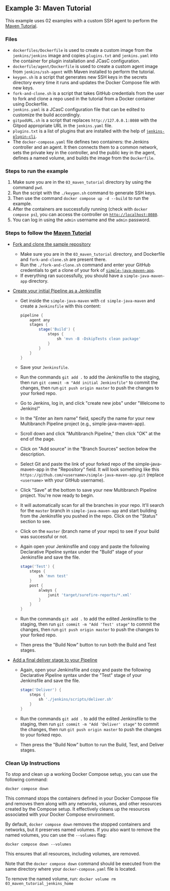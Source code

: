 ## Example 3: Maven Tutorial

This example uses 02 examples with a custom SSH agent to perform the [Maven Tutorial](https://www.jenkins.io/doc/tutorials/build-a-java-app-with-maven/).

### Files

* `dockerfiles/Dockerfile` is used to create a custom image from the `jenkins/jenkins` image and copies `plugins.txt` and `jenkins.yaml` into the container for plugin installation and JCasC configuration.
* `dockerfile/agent/Dockerfile` is used to create a custom agent image from `jenkins/ssh-agent` with Maven installed to perform the tutorial.
* `keygen.sh` is a script that generates new SSH keys in the secrets directory every time it runs and updates the Docker Compose file with new keys.
* `fork-and-clone.sh` is a script that takes GitHub credentials from the user to fork and clone a repo used in the tutorial from a Docker container using Dockerfile.
* `jenkins.yaml` is a JCasC configuration file that can be edited to customize the build accordingly.
* `gitpodURL.sh` is a script that replaces `http://127.0.0.1:8080` with the Gitpod appropriate URL in the `jenkins.yaml` file.
* `plugins.txt` is a list of plugins that are installed with the help of [`jenkins-plugin-cli`](https://www.jenkins.io/doc/book/managing/plugins/#install-with-cli).
* The `docker-compose.yaml` file defines two containers: the Jenkins controller and an agent. It then connects them to a common network, sets the private key in the controller, and the public key in the agent, defines a named volume, and builds the image from the `Dockerfile`.

### Steps to run the example

1. Make sure you are in the `03_maven_tutorial` directory by using the command `pwd`.
2. Run the script with the `./keygen.sh` command to generate SSH keys.
3. Then use the command `docker compose up -d --build` to run the example.
4. After the containers are successfully running (check with `docker compose ps`), you can access the controller on [`http://localhost:8080`](http://localhost:8080).
5. You can log in using the `admin` username and the `admin` password.

### Steps to follow the [Maven Tutorial](https://www.jenkins.io/doc/tutorials/build-a-java-app-with-maven)

- [Fork and clone the sample repository](https://www.jenkins.io/doc/tutorials/build-a-java-app-with-maven/#fork-and-clone-the-sample-repository-on-github)
    - Make sure you are in the `03_maven_tutorial` directory, and Dockerfile and `fork-and-clone.sh` are present there.
    - Run the `./fork-and-clone.sh` command and enter your GitHub credentials to get a clone of your fork of [`simple-java-maven-app`](https://github.com/jenkins-docs/simple-java-maven-app).
    - If everything ran successfully, you should have a `simple-java-maven-app` directory.

- [Create your initial Pipeline as a Jenkinsfile](https://www.jenkins.io/doc/tutorials/build-a-java-app-with-maven/#create-your-pipeline-project-in-jenkins)
    - Get inside the `simple-java-maven` with `cd simple-java-maven` and create a `Jenkinsfile` with this content:

      ```groovy
      pipeline {
          agent any
          stages {
              stage('Build') { 
                  steps {
                      sh 'mvn -B -DskipTests clean package' 
                  }
              }
          }
      }
      ```

    - Save your `Jenkinsfile`.
    - Run the commands `git add .` to add the Jenkinsfile to the staging, then run `git commit -m "Add initial Jenkinsfile"` to commit the changes, then run `git push origin master` to push the changes to your forked repo.
    - Go to Jenkins, log in, and click "create new jobs" under "Welcome to Jenkins!"
    - In the "Enter an item name" field, specify the name for your new Multibranch Pipeline project (e.g., simple-java-maven-app).
    - Scroll down and click "Multibranch Pipeline," then click "OK" at the end of the page.
    - Click on "Add source" in the "Branch Sources" section below the description.
    - Select Git and paste the link of your forked repo of the simple-java-maven-app in the "Repository" field. It will look something like this `https://github.com/<username>/simple-java-maven-app.git` (replace `<username>` with your GitHub username).
    - Click "Save" at the bottom to save your new Multibranch Pipeline project. You're now ready to begin.
    - It will automatically scan for all the branches in your repo. It'll search for the `master` branch in `simple-java-maven-app` and start building from the Jenkinsfile you pushed in the repo. Click on the "Status" section to see.
    - Click on the `master` (branch name of your repo) to see if your build was successful or not.
    - Again open your Jenkinsfile and copy and paste the following Declarative Pipeline syntax under the "Build" stage of your Jenkinsfile and save the file.

      ```groovy
      stage('Test') {
          steps {
              sh 'mvn test'
          }
          post {
              always {
                  junit 'target/surefire-reports/*.xml'
              }
          }
      }
      ```

    - Run the commands `git add .` to add the edited Jenkinsfile to the staging, then run `git commit -m "Add 'Test' stage"` to commit the changes, then run `git push origin master` to push the changes to your forked repo.
    - Then press the "Build Now" button to run both the Build and Test stages.

- [Add a final deliver stage to your Pipeline](https://www.jenkins.io/doc/tutorials/build-a-java-app-with-maven/#add-a-final-deliver-stage-to-your-pipeline)
    - Again, open your Jenkinsfile and copy and paste the following Declarative Pipeline syntax under the "Test" stage of your Jenkinsfile and save the file.

      ```groovy
      stage('Deliver') {
          steps {
              sh './jenkins/scripts/deliver.sh'
          }
      }
      ```

    - Run the commands `git add .` to add the edited Jenkinsfile to the staging, then run `git commit -m "Add 'Deliver' stage"` to commit the changes, then run `git push origin master` to push the changes to your forked repo.
    - Then press the "Build Now" button to run the Build, Test, and Deliver stages.

### Clean Up Instructions

To stop and clean up a working Docker Compose setup, you can use the following command:

`docker compose down` 

This command stops the containers defined in your Docker Compose file and removes them along with any networks, volumes, and other resources created by the Compose setup.
It effectively cleans up the resources associated with your Docker Compose environment.

By default, `docker compose down` removes the stopped containers and networks, but it preserves named volumes.
If you also want to remove the named volumes, you can use the `--volumes` flag:

`docker compose down --volumes` 


This ensures that all resources, including volumes, are removed.

Note that the `docker compose down` command should be executed from the same directory where your `docker-compose.yaml` file is located.

To remove the named volume, run:
`docker volume rm 03_maven_tutorial_jenkins_home` 